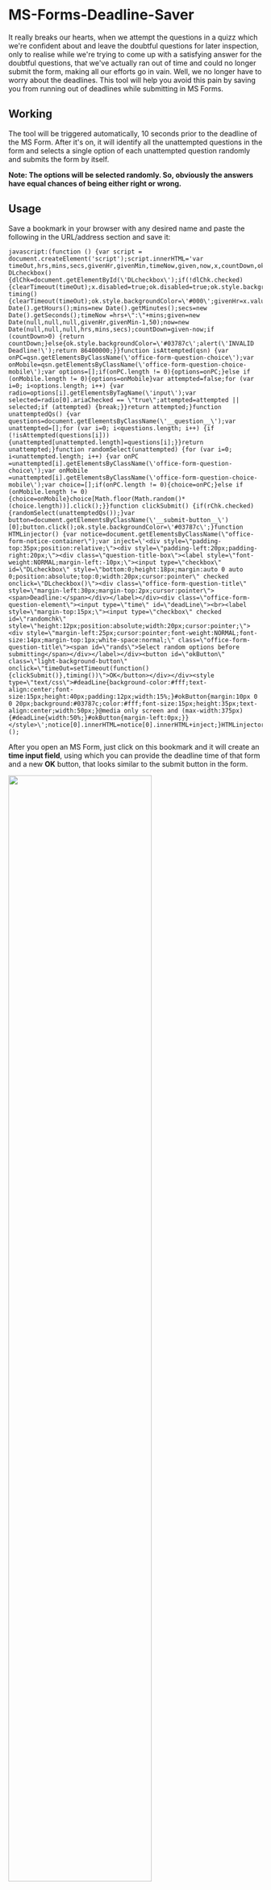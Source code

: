 # MS-Forms-Deadline-Saver
It really breaks our hearts, when we attempt the questions in a quizz which we're confident about and leave the doubtful questions for later inspection, only to realise while we're trying to come up with a satisfying answer for the doubtful questions, that we've actually ran out of time and could no longer submit the form, making all our efforts go in vain. Well, we no longer have to worry about the deadlines. This tool will help you avoid this pain by saving you from running out of deadlines while submitting in MS Forms.
 
## Working
The tool will be triggered automatically, 10 seconds prior to the deadline of the MS Form. After it's on, it will identify all the unattempted questions in the form and selects a single option of each unattempted question randomly and submits the form by itself.

**Note: The options will be selected randomly. So, obviously the answers have equal chances of being either right or wrong.**
## Usage
Save a bookmark in your browser with any desired name and paste the following in the URL/address section and save it:

    javascript:(function () {var script = document.createElement('script');script.innerHTML='var timeOut,hrs,mins,secs,givenHr,givenMin,timeNow,given,now,x,countDown,ok,dlChk,rChk,rands;function DLcheckbox() {dlChk=document.getElementById(\'DLcheckbox\');if(!dlChk.checked){clearTimeout(timeOut);x.disabled=true;ok.disabled=true;ok.style.backgroundColor=\'#aaa\';rChk.disabled=true;rands.style.color=\'#aaa\';rands.style.cursor=\'default\';}else{x.disabled=false;ok.disabled=false;ok.style.backgroundColor=\'#03787c\';rChk.disabled=false;rands.style.color=\'#000\';rands.style.cursor=\'pointer\';}}function timing() {clearTimeout(timeOut);ok.style.backgroundColor=\'#000\';givenHr=x.value.substr(0,2);givenMin=x.value.substr(3,5);hrs=new Date().getHours();mins=new Date().getMinutes();secs=new Date().getSeconds();timeNow =hrs+\":\"+mins;given=new Date(null,null,null,givenHr,givenMin-1,50);now=new Date(null,null,null,hrs,mins,secs);countDown=given-now;if (countDown>0) {return countDown;}else{ok.style.backgroundColor=\'#03787c\';alert(\'INVALID Deadline!\');return 86400000;}}function isAttempted(qsn) {var onPC=qsn.getElementsByClassName(\'office-form-question-choice\');var onMobile=qsn.getElementsByClassName(\'office-form-question-choice-mobile\');var options=[];if(onPC.length != 0){options=onPC;}else if (onMobile.length != 0){options=onMobile}var attempted=false;for (var i=0; i<options.length; i++) {var radio=options[i].getElementsByTagName(\'input\');var selected=radio[0].ariaChecked == \"true\";attempted=attempted || selected;if (attempted) {break;}}return attempted;}function unattemptedQs() {var questions=document.getElementsByClassName(\'__question__\');var unattempted=[];for (var i=0; i<questions.length; i++) {if (!isAttempted(questions[i])) {unattempted[unattempted.length]=questions[i];}}return unattempted;}function randomSelect(unattempted) {for (var i=0; i<unattempted.length; i++) {var onPC =unattempted[i].getElementsByClassName(\'office-form-question-choice\');var onMobile =unattempted[i].getElementsByClassName(\'office-form-question-choice-mobile\');var choice=[];if(onPC.length != 0){choice=onPC;}else if (onMobile.length != 0){choice=onMobile}choice[Math.floor(Math.random()*(choice.length))].click();}}function clickSubmit() {if(rChk.checked){randomSelect(unattemptedQs());}var button=document.getElementsByClassName(\'__submit-button__\')[0];button.click();ok.style.backgroundColor=\'#03787c\';}function HTMLinjector() {var notice=document.getElementsByClassName(\"office-form-notice-container\");var inject=\'<div style=\"padding-top:35px;position:relative;\"><div style=\"padding-left:20px;padding-right:20px;\"><div class=\"question-title-box\"><label style=\"font-weight:NORMAL;margin-left:-10px;\"><input type=\"checkbox\" id=\"DLcheckbox\" style=\"bottom:0;height:18px;margin:auto 0 auto 0;position:absolute;top:0;width:20px;cursor:pointer\" checked onclick=\"DLcheckbox()\"><div class=\"office-form-question-title\" style=\"margin-left:30px;margin-top:2px;cursor:pointer\"><span>Deadline:</span></div></label></div><div class=\"office-form-question-element\"><input type=\"time\" id=\"deadLine\"><br><label style=\"margin-top:15px;\"><input type=\"checkbox\" checked id=\"randomchk\" style=\"height:12px;position:absolute;width:20px;cursor:pointer;\"><div style=\"margin-left:25px;cursor:pointer;font-weight:NORMAL;font-size:14px;margin-top:1px;white-space:normal;\" class=\"office-form-question-title\"><span id=\"rands\">Select random options before submitting</span></div></label></div><button id=\"okButton\" class=\"light-background-button\" onclick=\"timeOut=setTimeout(function(){clickSubmit()},timing())\">OK</button></div></div><style type=\"text/css\">#deadLine{background-color:#fff;text-align:center;font-size:15px;height:40px;padding:12px;width:15%;}#okButton{margin:10px 0 0 20px;background:#03787c;color:#fff;font-size:15px;height:35px;text-align:center;width:50px;}@media only screen and (max-width:375px){#deadLine{width:50%;}#okButton{margin-left:0px;}}</style>\';notice[0].innerHTML=notice[0].innerHTML+inject;}HTMLinjector();rands=document.getElementById(\'rands\');rChk=document.getElementById(\'randomchk\');ok=document.getElementById(\'okButton\');x=document.getElementById(\'deadLine\');';document.body.appendChild(script);})();

After you open an MS Form, just click on this bookmark and it will create an **time input field**, using which you can provide the deadline time of that form and a new **OK** button, that looks similar to the submit button in the form.

<img src="https://user-images.githubusercontent.com/65415209/126903452-c029ea7d-8502-4201-addd-f63fcd4589e3.png" width = 75% height = 75%/>

On clicking the **OK** button, the timer will be set and the color (of this button) changes to black, indicating that the timer is active. And when 10 seconds are remaining to hit the deadline, any one option of all the unattempted questions will be selected randomly and the form will be submitted automatically. You can also turn off the random selection, by unchecking the checkbox below the time input field. To disable the timer, check the checkbox besides the word 'Deadline'. To clear the timer, disable and enable the timer one time.
 
### Editing URL of a Bookmark in different browsers *(PC)*:
- [Chrome](https://www.howtogeek.com/427777/how-to-create-view-and-edit-bookmarks-in-google-chrome/#:~:text=Editing%20in%20the%20Bookmarks%20Bar%20or%20Bookmarks%20Menu&text=Right-click%20the%20Bookmark%2C%20and,Save.)
- [Safari](https://support.apple.com/en-in/guide/safari/ibrw1039/mac#:~:text=Manage%20bookmarks&text=Rename%20or%20edit%20a%20bookmark%20or%20folder.,Edit%20a%20bookmark’s%20website%20address%20%28URL%29)
- [Edge](https://www.surfacetablethelp.com/2017/06/how-to-edit-bookmarks-or-favorites-url-in-microsoft-edge-on-windows-10.html#:~:text=*%20Within%20Edge%2C%20hold-and,as%20you%20want%20to%20have.)
- [Firefox](https://support.mozilla.org/en-US/questions/876728#:~:text=Show%20all%20bookmarks.-,Find%20and%20select%20the%20bookmark%20you%20want%20to%20edit%2C%20then,the%20bottom%20of%20the%20window.&text=You%20can%20also%20click%20the,URL%20in%20the%20location%20field.&text=Thanks!)
- [Opera](https://www.youtube.com/watch?v=EGChNw1Cjqw&t=30s)

### Editing URL of a Bookmark in different browsers *(Mobile)*:
- [Chrome](https://www.verizon.com/support/knowledge-base-180311/#:~:text=Tap%20Bookmarks.,Tap%20Edit.)
- [Safari](https://www.businessinsider.in/how-to-delete-or-edit-the-saved-bookmarks-on-your-iphones-safari-browser/articleshow/70505443.cms#:~:text=To%20rename%20a%20bookmark%20or%20change%20the%20URL%2C,when%20you%27re%20done%20to%20go%20back%20to%20the%20previous%20page.)

## Advantages
- No more running out of time.
- No more losing grades of the questions, that you know the answers of. 
- Helps you concentrate more on the questions that you might be familiar with.
- No more worrying about the questions, you're not confident about.
- Helps in saving time.

## Note from the Developer
- Make sure that you know the exact deadline of the form before using this tool and also that you set the timer accordingly.
- This tool works only when all the questions in the form are MCQs, i.e only radio buttons (also works for checkboxes).
- Disable random selection option before deploying the tool, if the form has negative marking.
- Before completely relying upon this tool, if the form has any text fields that are mandatory to be answered before submitting, make sure you fill them all. Else, when this tool tries to submit the form, it won't get submitted.
- If clicking on the bookmark doesn't work, type the name of the bookmark in your browser's address bar and find the bookmark in the suggestions and click on it.
- Please don't deploy the tool more than once. Else, multiple clones of the tool will be created and may missbehave. In this case, just reload the page and deploy the tool again.

## *Feature Updates*
- *(25-07-2021)* **Optional random selection** - Now it's optional to choose whether the tool should select the options randomly before submitting or not.
- *(25-07-2021)* **Color Indicator for OK button** - Color of the OK button will change to black, when the timer is active. Default button color changed to green.
- *(23-07-2021)* **Added Mobile compatibility** - Now supported on mobile devices as well.

## *Bug Fixes*
- *(25-07-2021)* **[FIXED]** Old timer staying active even after new timer is set, causing the form to be submitted automatically when the clock hits the previously set deadline time.